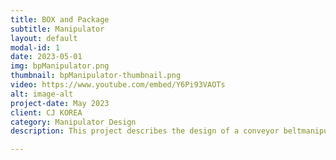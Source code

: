 ```yaml
---
title: BOX and Package
subtitle: Manipulator
layout: default
modal-id: 1
date: 2023-05-01
img: bpManipulator.png
thumbnail: bpManipulator-thumbnail.png
video: https://www.youtube.com/embed/Y6Pi93VAOTs
alt: image-alt
project-date: May 2023
client: CJ KOREA
category: Manipulator Design
description: This project describes the design of a conveyor beltmanipulator for repositioning boxes to locate the bar code sidein the right position to be sensed in a logistic center. The generalrule is that a few pairs of hands touch the package as possiblein  parcel  logistics  centers,  ideally  just  three.  First  for  loading,second  for  unloading  the  containers,  and  third  for  a  workerhas to place the packages on the conveyor logistic system in theright  position,  i.e.,  the  bar  code  must  be  visible  by  the  visionsystem. The correct position of the bar code is essential for thevision  systems  to  check  the  delivery  information  and  managethe package automatically through the correct conveyor in thelogistics  centers.  That  process  needs  to  be  automated  usinga  collaborative  robot  (COBOT)  and  a  specific  manipulatordesign  for  that  task.  In  this  work,  we  present  a  repositionboxes methodology with a novel conveyor belt manipulator. Ournovel design has been achieved by analyzing the manipulationcharacteristics needed to control, rotate, and flip boxes in a reallogistic industry. Then, a prototype was built and tested in thelaboratory..

---
```

